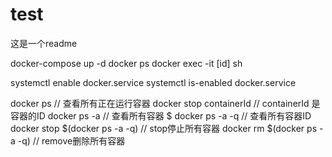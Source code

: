 # test
这是一个readme

docker-compose up -d
docker ps
docker exec -it [id] sh

systemctl enable docker.service
systemctl is-enabled docker.service



docker ps // 查看所有正在运行容器
docker stop containerId // containerId 是容器的ID
docker ps -a // 查看所有容器 $ docker ps -a -q // 查看所有容器ID
docker stop $(docker ps -a -q) //  stop停止所有容器
docker rm $(docker ps -a -q) //   remove删除所有容器
